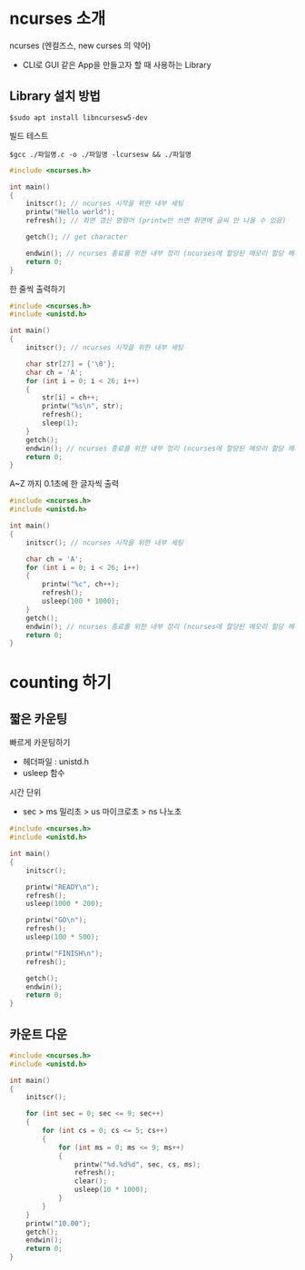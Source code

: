 # ncurses 소개

ncurses (엔컬즈스, new curses 의 약어)
- CLI로 GUI 같은 App을 만들고자 할 때 사용하는 Library

## Library 설치 방법

`$sudo apt install libncursesw5-dev`

빌드 테스트

`$gcc ./파일명.c -o ./파일명 -lcursesw && ./파일명`

```c
#include <ncurses.h>

int main()
{
    initscr(); // ncurses 시작을 위한 내부 세팅
    printw("Hello world");
    refresh(); // 화면 갱신 명령어 (printw만 쓰면 화면에 글씨 안 나올 수 있음)

    getch(); // get character

    endwin(); // ncurses 종료를 위한 내부 정리 (ncurses에 할당된 메모리 할당 해제)
    return 0;
}
```

한 줄씩 출력하기

```c
#include <ncurses.h>
#include <unistd.h>

int main()
{
    initscr(); // ncurses 시작을 위한 내부 세팅

    char str[27] = {'\0'};
    char ch = 'A';
    for (int i = 0; i < 26; i++)
    {
        str[i] = ch++;
        printw("%s\n", str);
        refresh();
        sleep(1);
    }
    getch();
    endwin(); // ncurses 종료를 위한 내부 정리 (ncurses에 할당된 메모리 할당 해제)
    return 0;
}
```

A~Z 까지 0.1초에 한 글자씩 출력

```c
#include <ncurses.h>
#include <unistd.h>

int main()
{
    initscr(); // ncurses 시작을 위한 내부 세팅

    char ch = 'A';
    for (int i = 0; i < 26; i++)
    {
        printw("%c", ch++);
        refresh();
        usleep(100 * 1000);
    }
    getch();
    endwin(); // ncurses 종료를 위한 내부 정리 (ncurses에 할당된 메모리 할당 해제)
    return 0;
}

```

# counting 하기

## 짧은 카운팅

빠르게 카운팅하기
- 헤더파일 : unistd.h
- usleep 함수

시간 단위
- sec > ms 밀리초 > us 마이크로초 > ns 나노초

```c
#include <ncurses.h>
#include <unistd.h>

int main()
{
    initscr();

    printw("READY\n");
    refresh();
    usleep(1000 * 200);

    printw("GO\n");
    refresh();
    usleep(100 * 500);

    printw("FINISH\n");
    refresh();

    getch();
    endwin();
    return 0;
}
```

## 카운트 다운

```c
#include <ncurses.h>
#include <unistd.h>

int main()
{
    initscr();

    for (int sec = 0; sec <= 9; sec++)
    {
        for (int cs = 0; cs <= 5; cs++)
        {
            for (int ms = 0; ms <= 9; ms++)
            {
                printw("%d.%d%d", sec, cs, ms);
                refresh();
                clear();
                usleep(10 * 1000);
            }
        }
    }
    printw("10.00");
    getch();
    endwin();
    return 0;
}
```
